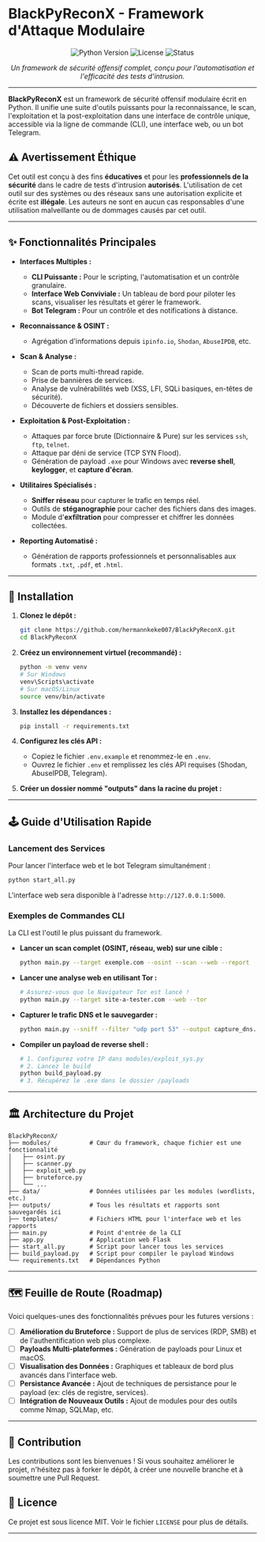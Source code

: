 # BlackPyReconX - Framework d'Attaque Modulaire

<p align="center">
  <img src="https://img.shields.io/badge/Python-3.10%2B-blue" alt="Python Version">
  <img src="https://img.shields.io/badge/License-MIT-green" alt="License">
  <img src="https://img.shields.io/badge/Status-En%20D%C3%A9veloppement-orange" alt="Status">
</p>

<p align="center">
  <i>Un framework de sécurité offensif complet, conçu pour l'automatisation et l'efficacité des tests d'intrusion.</i>
</p>

---

**BlackPyReconX** est un framework de sécurité offensif modulaire écrit en Python. Il unifie une suite d'outils puissants pour la reconnaissance, le scan, l'exploitation et la post-exploitation dans une interface de contrôle unique, accessible via la ligne de commande (CLI), une interface web, ou un bot Telegram.

## ⚠️ Avertissement Éthique

Cet outil est conçu à des fins **éducatives** et pour les **professionnels de la sécurité** dans le cadre de tests d'intrusion **autorisés**. L'utilisation de cet outil sur des systèmes ou des réseaux sans une autorisation explicite et écrite est **illégale**. Les auteurs ne sont en aucun cas responsables d'une utilisation malveillante ou de dommages causés par cet outil.

---

## ✨ Fonctionnalités Principales

*   **Interfaces Multiples :**
    *   **CLI Puissante :** Pour le scripting, l'automatisation et un contrôle granulaire.
    *   **Interface Web Conviviale :** Un tableau de bord pour piloter les scans, visualiser les résultats et gérer le framework.
    *   **Bot Telegram :** Pour un contrôle et des notifications à distance.

*   **Reconnaissance & OSINT :**
    *   Agrégation d'informations depuis `ipinfo.io`, `Shodan`, `AbuseIPDB`, etc.

*   **Scan & Analyse :**
    *   Scan de ports multi-thread rapide.
    *   Prise de bannières de services.
    *   Analyse de vulnérabilités web (XSS, LFI, SQLi basiques, en-têtes de sécurité).
    *   Découverte de fichiers et dossiers sensibles.

*   **Exploitation & Post-Exploitation :**
    *   Attaques par force brute (Dictionnaire & Pure) sur les services `ssh`, `ftp`, `telnet`.
    *   Attaque par déni de service (TCP SYN Flood).
    *   Génération de payload `.exe` pour Windows avec **reverse shell**, **keylogger**, et **capture d'écran**.

*   **Utilitaires Spécialisés :**
    *   **Sniffer réseau** pour capturer le trafic en temps réel.
    *   Outils de **stéganographie** pour cacher des fichiers dans des images.
    *   Module d'**exfiltration** pour compresser et chiffrer les données collectées.

*   **Reporting Automatisé :**
    *   Génération de rapports professionnels et personnalisables aux formats `.txt`, `.pdf`, et `.html`.

---

## 🚀 Installation

1.  **Clonez le dépôt :**
    ```bash
    git clone https://github.com/hermannkeke007/BlackPyReconX.git
    cd BlackPyReconX
    ```

2.  **Créez un environnement virtuel (recommandé) :**
    ```bash
    python -m venv venv
    # Sur Windows
    venv\Scripts\activate
    # Sur macOS/Linux
    source venv/bin/activate
    ```

3.  **Installez les dépendances :**
    ```bash
    pip install -r requirements.txt
    ```

4.  **Configurez les clés API :**
    *   Copiez le fichier `.env.example` et renommez-le en `.env`.
    *   Ouvrez le fichier `.env` et remplissez les clés API requises (Shodan, AbuseIPDB, Telegram).
5.  **Créer un dossier nommé "outputs" dans la racine du projet :**
---

## 🕹️ Guide d'Utilisation Rapide

### Lancement des Services

Pour lancer l'interface web et le bot Telegram simultanément :
```bash
python start_all.py
```
L'interface web sera disponible à l'adresse `http://127.0.0.1:5000`.

### Exemples de Commandes CLI

La CLI est l'outil le plus puissant du framework.

*   **Lancer un scan complet (OSINT, réseau, web) sur une cible :**
    ```bash
    python main.py --target exemple.com --osint --scan --web --report
    ```

*   **Lancer une analyse web en utilisant Tor :**
    ```bash
    # Assurez-vous que le Navigateur Tor est lancé !
    python main.py --target site-a-tester.com --web --tor
    ```

*   **Capturer le trafic DNS et le sauvegarder :**
    ```bash
    python main.py --sniff --filter "udp port 53" --output capture_dns.pcap
    ```

*   **Compiler un payload de reverse shell :**
    ```bash
    # 1. Configurez votre IP dans modules/exploit_sys.py
    # 2. Lancez le build
    python build_payload.py
    # 3. Récupérez le .exe dans le dossier /payloads
    ```

---

## 🏛️ Architecture du Projet

```
BlackPyReconX/
├── modules/           # Cœur du framework, chaque fichier est une fonctionnalité
│   ├── osint.py
│   ├── scanner.py
│   ├── exploit_web.py
│   ├── bruteforce.py
│   └── ...
├── data/              # Données utilisées par les modules (wordlists, etc.)
├── outputs/           # Tous les résultats et rapports sont sauvegardés ici
├── templates/         # Fichiers HTML pour l'interface web et les rapports
├── main.py            # Point d'entrée de la CLI
├── app.py             # Application web Flask
├── start_all.py       # Script pour lancer tous les services
├── build_payload.py   # Script pour compiler le payload Windows
└── requirements.txt   # Dépendances Python
```

---

## 🗺️ Feuille de Route (Roadmap)

Voici quelques-unes des fonctionnalités prévues pour les futures versions :

-   [ ] **Amélioration du Bruteforce :** Support de plus de services (RDP, SMB) et de l'authentification web plus complexe.
-   [ ] **Payloads Multi-plateformes :** Génération de payloads pour Linux et macOS.
-   [ ] **Visualisation des Données :** Graphiques et tableaux de bord plus avancés dans l'interface web.
-   [ ] **Persistance Avancée :** Ajout de techniques de persistance pour le payload (ex: clés de registre, services).
-   [ ] **Intégration de Nouveaux Outils :** Ajout de modules pour des outils comme Nmap, SQLMap, etc.

---

## 🤝 Contribution

Les contributions sont les bienvenues ! Si vous souhaitez améliorer le projet, n'hésitez pas à forker le dépôt, à créer une nouvelle branche et à soumettre une Pull Request.

## 📄 Licence

Ce projet est sous licence MIT. Voir le fichier `LICENSE` pour plus de détails.

---
